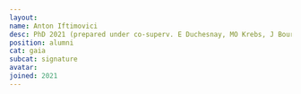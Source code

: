 ```yaml
---
layout:
name: Anton Iftimovici
desc: PhD 2021 (prepared under co-superv. E Duchesnay, MO Krebs, J Bourgin)
position: alumni
cat: gaia
subcat: signature
avatar:
joined: 2021
---
```

